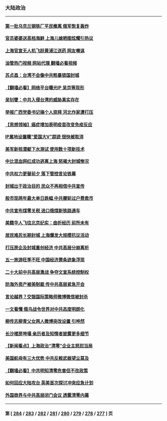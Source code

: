 ### 大陆政治
---
#### [第一批乌克兰钢铁厂平民撤离 俄军恢复轰炸](../../pages/ncid277/n13725476.md?05022045) 
#### [官员婆婆送高档海鲜 上海儿媳晒图炫耀引热议](../../pages/ncid277/n13725474.md?05022045) 
#### [上海官宣无人机飞跃黄浦江送药 网友嘲讽](../../pages/ncid277/n13725468.md?05022045) 
#### [油管热门视频 网站代理 翻墙必看视频](http://209.222.30.114:81/youtube.html?05022045)
#### [苏贞昌：台湾不会像中共粗暴锁国封城](../../pages/ncid277/n13725338.md?05022045) 
#### [【翻墙必看】网络平台曝光IP 吴京等现形](../../pages/ncid277/n13725167.md?05022045) 
#### [吴钊燮：中共入侵台湾的威胁真实存在](../../pages/ncid277/n13725145.md?05022045) 
#### [举报广西党委书记搞个人崇拜 河北作家遭打压](../../pages/ncid277/n13725142.md?05022045) 
#### [【思想领袖】癌症增加表明疫苗改变免疫反应](../../pages/ncid277/n13723598.md?05022045) 
#### [IP属地设置曝“爱国大V”踪迹 很快被取消](../../pages/ncid277/n13724963.md?05022045) 
#### [美军新核潜艇下水测试  使用数十项新技术](../../pages/ncid277/n13724976.md?05022045) 
#### [中比混血网红成功逃离上海 怒揭大封城惨况](../../pages/ncid277/n13724927.md?05022045) 
#### [中共权力更替前夕 落下管控言论铁幕](../../pages/ncid277/n13724847.md?05022045) 
#### [封城出于政治目的 民众不再相信中共宣传](../../pages/ncid277/n13724844.md?05022045) 
#### [股市现两年最大单日跌幅 中共腰斩过户费救市](../../pages/ncid277/n13724837.md?05022045) 
#### [中共宣布煤零关税 进口俄煤新铁路通车](../../pages/ncid277/n13724873.md?05022045) 
#### [美籍华人飞往北京纪实：曲折经历 前所未有](../../pages/ncid277/n13724892.md?05022045) 
#### [居民难忍长期封城 上海爆发大规模抗议活动](../../pages/ncid277/n13724894.md?05022045) 
#### [打压房企及封城重创经济 中共高层分崩离析](../../pages/ncid277/n13724872.md?05022045) 
#### [五一旅游旺季不旺 中国经济萧条迹象浮现](../../pages/ncid277/n13724856.md?05022045) 
#### [二十大前中共高层激战 争夺文宣系统控制权](../../pages/ncid277/n13724822.md?05022045) 
#### [防海外资产被美制裁 传中共高层紧急开会](../../pages/ncid277/n13724802.md?05022045) 
#### [言论越界？交银国际策略师微博微信被封杀](../../pages/ncid277/n13724757.md?05022045) 
#### [一文看懂 俄乌战令世界对中共态度明朗化](../../pages/ncid277/n13723617.md?05022045) 
#### [柳传志柳青父女两人微博突改设置 引哗然](../../pages/ncid277/n13724559.md?05022045) 
#### [长沙楼房垮塌 亲历者及知情者披露更多细节](../../pages/ncid277/n13724546.md?05022045) 
#### [【新闻看点】上海政治“清零”企业主怒怼当局](../../pages/ncid277/n13724334.md?05022045) 
#### [美国航母有三大优势 中共反舰武器望尘莫及](../../pages/ncid277/n13710322.md?05022045) 
#### [【翻墙必看】中共明知清零危害但不改政策](../../pages/ncid277/n13724478.md?05022045) 
#### [如何回应大陆攻台 英美首次探讨冲突应急计划](../../pages/ncid277/n13724432.md?05022045) 
#### [外国商界与中共高层闭门会议 透露清零内幕](../../pages/ncid277/n13724312.md?05022045) 

---
#### 第 [ [284](./284.md?05022045) / [283](./283.md?05022045) / [282](./282.md?05022045) / [281](./281.md?05022045) / [280](./280.md?05022045) / [279](./279.md?05022045) / [278](./278.md?05022045) / [277](./277.md?05022045) ] 页
